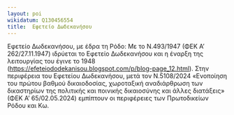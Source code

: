 ```yaml
---
layout: poi
wikidatum: Q130456554
title:  Εφετείο Δωδεκανήσου
---
```


Εφετείο Δωδεκανήσου, με έδρα τη Ρόδο:  Με το Ν.493/1947 (ΦΕΚ Α’ 262/27.11.1947) ιδρύεται το Εφετείο Δωδεκανήσου και η έναρξη της λειτουργίας του έγινε το 1948  (https://efeteiododekanisou.blogspot.com/p/blog-page_12.html). Στην περιφέρεια του Εφετείου Δωδεκανήσου, μετά τον Ν.5108/2024 «Ενοποίηση του πρώτου βαθμού δικαιοδοσίας, χωροταξική αναδιάρθρωση των δικαστηρίων της πολιτικής και ποινικής δικαιοσύνης και άλλες διατάξεις» (ΦΕΚ Α’ 65/02.05.2024) εμπίπτουν οι περιφέρειες των Πρωτοδικείων Ρόδου και Κω.
  
